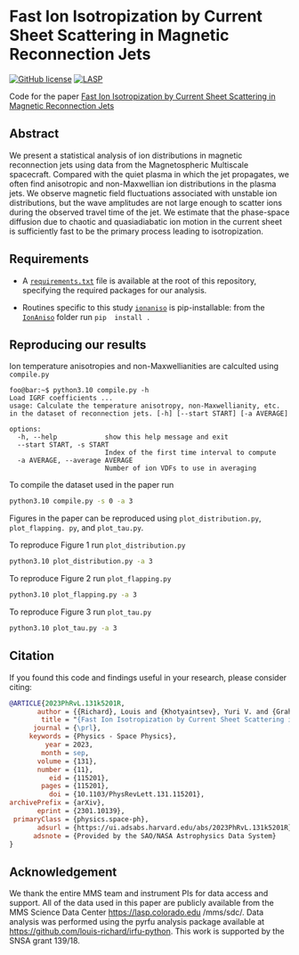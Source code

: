 # Fast Ion Isotropization by Current Sheet Scattering in Magnetic Reconnection Jets
[![GitHub license](https://img.shields.io/badge/license-Apache_2.0-blue.svg)](LICENSE) [![LASP](https://img.shields.io/badge/datasets-MMS_SDC-orange.svg)](https://lasp.colorado.edu/mms/sdc/)

Code for the paper [Fast Ion Isotropization by Current Sheet Scattering in Magnetic Reconnection Jets](https://journals.aps.org/prl/abstract/10.1103/PhysRevLett.131.115201)

## Abstract
We present a statistical analysis of ion distributions in magnetic reconnection jets using data from the Magnetospheric Multiscale spacecraft. Compared with the quiet plasma in which the jet propagates, we often find anisotropic and non-Maxwellian ion distributions in the plasma jets. We observe magnetic field fluctuations associated with unstable ion distributions, but the wave amplitudes are not large enough to scatter ions during the observed travel time of the jet. We estimate that the phase-space diffusion due to chaotic and quasiadiabatic ion motion in the current sheet is sufficiently fast to be the primary process leading to isotropization.


## Requirements
- A [`requirements.txt`](./requirements.txt) file is available at the root of this repository, specifying the
 required packages for our analysis.

- Routines specific to this study [`ionaniso`](./IonAniso) is 
  pip-installable: from the [`IonAniso`](./IonAniso) folder run `pip 
  install .`

## Reproducing our results
Ion temperature anisotropies and non-Maxwellianities are calculted using `compile.py`

```console
foo@bar:~$ python3.10 compile.py -h  
Load IGRF coefficients ...
usage: Calculate the temperature anisotropy, non-Maxwellianity, etc. in the dataset of reconnection jets. [-h] [--start START] [-a AVERAGE]

options:
  -h, --help            show this help message and exit
  --start START, -s START
                        Index of the first time interval to compute
  -a AVERAGE, --average AVERAGE
                        Number of ion VDFs to use in averaging

```

To compile the dataset used in the paper run

```bash
python3.10 compile.py -s 0 -a 3
```

Figures in the paper can be reproduced using `plot_distribution.py`, `plot_flapping.
py`, and `plot_tau.py`.


To reproduce Figure 1 run `plot_distribution.py`

```bash
python3.10 plot_distribution.py -a 3
```

To reproduce Figure 2 run `plot_flapping.py`

```bash
python3.10 plot_flapping.py -a 3
```

To reproduce Figure 3 run `plot_tau.py`

```bash
python3.10 plot_tau.py -a 3
```

## Citation

If you found this code and findings useful in your research, please consider citing:

```bibtex
@ARTICLE{2023PhRvL.131k5201R,
       author = {{Richard}, Louis and {Khotyaintsev}, Yuri V. and {Graham}, Daniel B. and {Vaivads}, Andris and {Gershman}, Daniel J. and {Russell}, Christopher T.},
        title = "{Fast Ion Isotropization by Current Sheet Scattering in Magnetic Reconnection Jets}",
      journal = {\prl},
     keywords = {Physics - Space Physics},
         year = 2023,
        month = sep,
       volume = {131},
       number = {11},
          eid = {115201},
        pages = {115201},
          doi = {10.1103/PhysRevLett.131.115201},
archivePrefix = {arXiv},
       eprint = {2301.10139},
 primaryClass = {physics.space-ph},
       adsurl = {https://ui.adsabs.harvard.edu/abs/2023PhRvL.131k5201R},
      adsnote = {Provided by the SAO/NASA Astrophysics Data System}
}
```



## Acknowledgement
We thank the entire MMS team and instrument PIs for data access and support. All of the data used
 in this paper are publicly available from the MMS Science Data Center https://lasp.colorado.edu
 /mms/sdc/. Data analysis was performed using the pyrfu analysis package available at https://github.com/louis-richard/irfu-python. This work is supported by the SNSA grant 139/18.